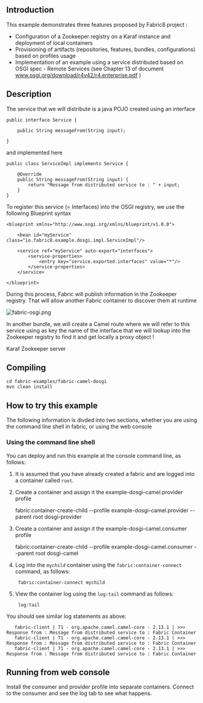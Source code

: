 ## Introduction

This example demonstrates three features proposed by Fabric8 project :

* Configuration of a Zookeeper registry on a Karaf instance and deployment of local containers
* Provisioning of artifacts (repositories, features, bundles, configurations) based on profiles usage
* Implementation of an example using a service distributed based on OSGI spec - Remote Services (see Chapter 13 of document www.osgi.org/download/r4v42/r4.enterprise.pdf )

## Description

The service that we will distribute is a java POJO created using an interface

    public interface Service {

        public String messageFrom(String input);

    }

and implemented here

    public class ServiceImpl implements Service {

        @Override
        public String messageFrom(String input) {
            return "Message from distributed service to : " + input;
        }
    }

To register this service (= Interfaces) into the OSGI registry, we use the following Blueprint syntax

    <blueprint xmlns="http://www.osgi.org/xmlns/blueprint/v1.0.0">

        <bean id="myService" class="io.fabric8.example.dosgi.impl.ServiceImpl"/>

        <service ref="myService" auto-export="interfaces">
            <service-properties>
                <entry key="service.exported.interfaces" value="*"/>
            </service-properties>
        </service>

    </blueprint>

During this process, Fabric will publish information in the Zookeeper registry. That will allow another Fabric container to discover them at runtime

![fabric-osgi.png](https://raw.githubusercontent.com/fabric8io/fabric8/master/fabric/fabric-examples/fabric-camel-dosgi/fabric-dosgi.png)

In another bundle, we will create a Camel route where we will refer to this service using as key the name of the interface that we will lookup into
the Zookeeper registry to find it and get locally a proxy object !

<reference id="myService" interface="io.fabric8.example.dosgi.Service" availability="optional"/>

<camelContext id="camel" trace="false" xmlns="http://camel.apache.org/schema/blueprint">

  <route id="fabric-client">
    <from uri="timer://foo?fixedRate=true&amp;period=10000"/>
    <setBody>
        <constant>Karaf Zookeeper server</constant>
    </setBody>
    <bean ref="myService" method="messageFrom"/>
    <log message=">>> Response from : ${body}"/>
  </route>

</camelContext>


## Compiling

    cd fabric-examples/fabric-camel-dosgi
    mvn clean install

## How to try this example

The following information is divded into two sections, whether you are using the command line shell in fabric, or using the web console

### Using the command line shell

You can deploy and run this example at the console command line, as follows:

1. It is assumed that you have already created a fabric and are logged into a container called `root`.
1. Create a container and assign it the example-dosgi-camel.provider profile

    fabric:container-create-child --profile example-dosgi-camel.provider --parent root dosgi-provider

1. Create a container and assign it the example-dosgi-camel.consumer profile

    fabric:container-create-child --profile example-dosgi-camel.consumer --parent root dosgi-camel

1. Log into the `mychild` container using the `fabric:container-connect` command, as follows:

        fabric:container-connect mychild

1. View the container log using the `log:tail` command as follows:

        log:tail

You should see similar log statements as above:

```
   fabric-client | 71 - org.apache.camel.camel-core - 2.13.1 | >>> Response from : Message from distributed service to : Fabric Container
   fabric-client | 71 - org.apache.camel.camel-core - 2.13.1 | >>> Response from : Message from distributed service to : Fabric Container
   fabric-client | 71 - org.apache.camel.camel-core - 2.13.1 | >>> Response from : Message from distributed service to : Fabric Container
```

## Running from web console

Install the consumer and provider profile into separate containers. Connect to the consumer and see the log tab to see what happens.

